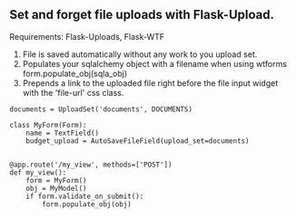 Set and forget file uploads with Flask-Upload.
--
Requirements: Flask-Uploads, Flask-WTF

1. File is saved automatically without any work to you upload set.
2. Populates your sqlalchemy object with a filename when using wtforms form.populate_obj(sqla_obj)
2. Prepends a link to the uploaded file right before the file input widget with the 'file-url' css class.


```
documents = UploadSet('documents', DOCUMENTS)

class MyForm(Form):
    name = TextField()
    budget_upload = AutoSaveFileField(upload_set=documents)
    
    
@app.route('/my_view', methods=['POST'])
def my_view():
    form = MyForm()
    obj = MyModel()
    if form.validate_on_submit():
        form.populate_obj(obj)

```
